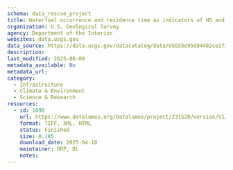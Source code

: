 ```yaml
---
schema: data_rescue_project 
title: Waterfowl occurrence and residence time as indicators of H5 and H7 avian inﬂuenza in North American Poultry
organization: U.S. Geological Survey
agency: Department of the Interior
websites: data.usgs.gov
data_source: https://data.usgs.gov/datacatalog/data/USGS5e95d84482ce172707f252ef
description: 
last_modified: 2025-06-09
metadata_available: No
metadata_url: 
category:
  - Infrastructure 
  - Climate & Environment 
  - Science & Research 
resources:
  - id: 1090
    url: https://www.datalumos.org/datalumos/project/231520/version/V1/view
    format: TIFF, XML, HTML
    status: Finished
    size: 0.185
    download_date: 2025-04-18
    maintainer: DRP, DL
    notes: 
---
```

